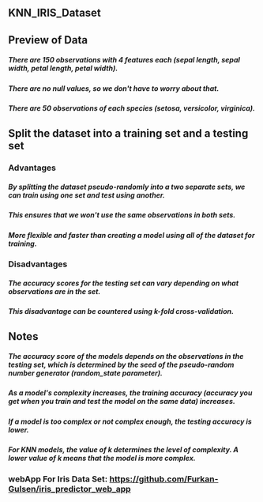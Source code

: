 ## KNN_IRIS_Dataset
## Preview of Data
##### There are 150 observations with 4 features each (sepal length, sepal width, petal length, petal width).
##### There are no null values, so we don't have to worry about that.
##### There are 50 observations of each species (setosa, versicolor, virginica).
## Split the dataset into a training set and a testing set
### Advantages
##### By splitting the dataset pseudo-randomly into a two separate sets, we can train using one set and test using another.
##### This ensures that we won't use the same observations in both sets.
##### More flexible and faster than creating a model using all of the dataset for training.
### Disadvantages
##### The accuracy scores for the testing set can vary depending on what observations are in the set.
##### This disadvantage can be countered using k-fold cross-validation.
## Notes
##### The accuracy score of the models depends on the observations in the testing set, which is determined by the seed of the pseudo-random number generator (random_state parameter).
##### As a model's complexity increases, the training accuracy (accuracy you get when you train and test the model on the same data) increases.
##### If a model is too complex or not complex enough, the testing accuracy is lower.
##### For KNN models, the value of k determines the level of complexity. A lower value of k means that the model is more complex.
### webApp For Iris Data Set: https://github.com/Furkan-Gulsen/iris_predictor_web_app

